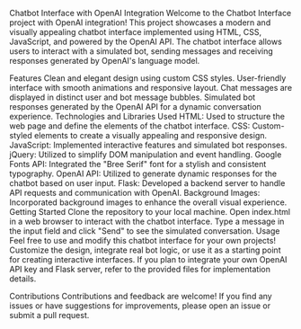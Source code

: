 

Chatbot Interface with OpenAI Integration
Welcome to the Chatbot Interface project with OpenAI integration! This project showcases a modern and visually appealing chatbot interface implemented using HTML, CSS, JavaScript, and powered by the OpenAI API. The chatbot interface allows users to interact with a simulated bot, sending messages and receiving responses generated by OpenAI's language model.

Features
Clean and elegant design using custom CSS styles.
User-friendly interface with smooth animations and responsive layout.
Chat messages are displayed in distinct user and bot message bubbles.
Simulated bot responses generated by the OpenAI API for a dynamic conversation experience.
Technologies and Libraries Used
HTML: Used to structure the web page and define the elements of the chatbot interface.
CSS: Custom-styled elements to create a visually appealing and responsive design.
JavaScript: Implemented interactive features and simulated bot responses.
jQuery: Utilized to simplify DOM manipulation and event handling.
Google Fonts API: Integrated the "Bree Serif" font for a stylish and consistent typography.
OpenAI API: Utilized to generate dynamic responses for the chatbot based on user input.
Flask: Developed a backend server to handle API requests and communication with OpenAI.
Background Images: Incorporated background images to enhance the overall visual experience.
Getting Started
Clone the repository to your local machine.
Open index.html in a web browser to interact with the chatbot interface.
Type a message in the input field and click "Send" to see the simulated conversation.
Usage
Feel free to use and modify this chatbot interface for your own projects! Customize the design, integrate real bot logic, or use it as a starting point for creating interactive interfaces. If you plan to integrate your own OpenAI API key and Flask server, refer to the provided files for implementation details.

Contributions
Contributions and feedback are welcome! If you find any issues or have suggestions for improvements, please open an issue or submit a pull request.
